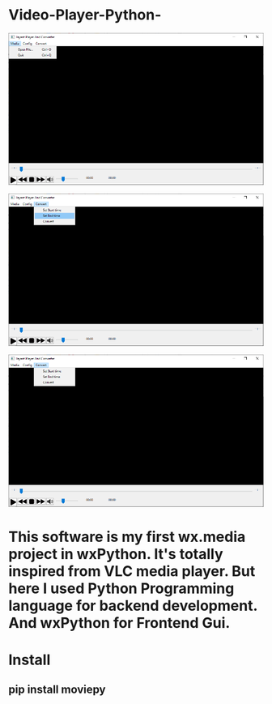 # Video-Player-Python-

![Preview](previews/1.png)

![Preview](previews/2.png)

![Preview](previews/3.png)

# This software is my first wx.media project in wxPython. It's totally inspired from VLC media player. But here I used Python Programming language for backend development. And wxPython for Frontend Gui.

# Install

## pip install moviepy


